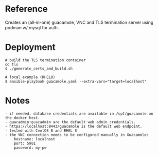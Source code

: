 # Reference
Creates an (all-in-one) guacamole, VNC and TLS termination server using podman w/ mysql for auth.

# Deployment
```
# build the TLS termination container
cd tls
$ ./generate_certs_and_build.sh

# local example (RHEL8)
$ ansible-playbook guacamole.yaml --extra-vars="target=localhost"
```

# Notes
```
- if needed, database credentials are available in /opt/guacamole on the docker host.
- guacadmin:guacadmin are the default web admin credentials.
- https://localhost:8443/guacamole is the default web endpoint.
- tested with CentOS 8 and RHEL 8
- the VNC connection needs to be configured manually in Guacamole:
	hostname: localhost
	port: 5901
	password: my-pw
```
